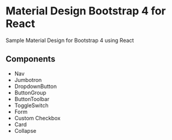 # Material Design Bootstrap 4 for React
Sample Material Design for Bootstrap 4 using React

## Components
* Nav
* Jumbotron
* DropdownButton
* ButtonGroup
* ButtonToolbar
* ToggleSwitch
* Form
* Custom Checkbox
* Card
* Collapse